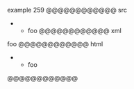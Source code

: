 example 259
@@@@@@@@@@@@ src
- - foo
@@@@@@@@@@@@ xml
<?xml version="1.0" encoding="UTF-8"?>
<!DOCTYPE document SYSTEM "CommonMark.dtd">
<document xmlns="http://commonmark.org/xml/1.0">
  <list type="bullet" tight="true">
    <item>
      <list type="bullet" tight="true">
        <item>
          <paragraph>
            <text>foo</text>
          </paragraph>
        </item>
      </list>
    </item>
  </list>
</document>
@@@@@@@@@@@@ html
<ul>
<li>
<ul>
<li>foo</li>
</ul>
</li>
</ul>
@@@@@@@@@@@@
